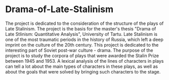 # Drama-of-Late-Stalinism
The project is dedicated to the consideration of the structure of the plays of Late Stalinism. The project is the basis for the master's thesis "Drama of Late Stlinism: Quantitative Analysis", University of Tartu.
Late Stalinism is one of the most traumatic periods in the history of Russia, which left a deep imprint on the culture of the 20th century.
This project is dedicated to the interesting part of Soviet post-war culture - drama. The purpose of the project is to study the corpora of plays that were awarded the Stalin Prize between 1945 and 1953.
A lexical analysis of the lines of characters in plays can tell a lot about the main types of characters in these plays, as well as about the goals that were solved by bringing such characters to the stage.
